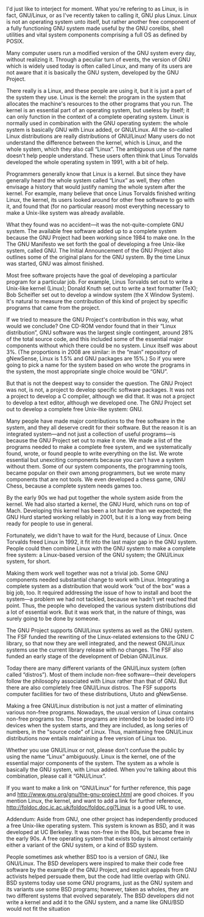 I'd just like to interject for moment. What you're refering to as Linux, is in fact, GNU/Linux, or as I've recently taken to calling it, GNU plus Linux. Linux is not an operating system unto itself, but rather another free component of a fully functioning GNU system made useful by the GNU corelibs, shell utilities and vital system components comprising a full OS as defined by POSIX.

Many computer users run a modified version of the GNU system every day, without realizing it. Through a peculiar turn of events, the version of GNU which is widely used today is often called Linux, and many of its users are not aware that it is basically the GNU system, developed by the GNU Project.

There really is a Linux, and these people are using it, but it is just a part of the system they use. Linux is the kernel: the program in the system that allocates the machine's resources to the other programs that you run. The kernel is an essential part of an operating system, but useless by itself; it can only function in the context of a complete operating system. Linux is normally used in combination with the GNU operating system: the whole system is basically GNU with Linux added, or GNU/Linux. All the so-called Linux distributions are really distributions of GNU/Linux! Many users do not understand the difference between the kernel, which is Linux, and the whole system, which they also call “Linux”. The ambiguous use of the name doesn't help people understand. These users often think that Linus Torvalds developed the whole operating system in 1991, with a bit of help.

Programmers generally know that Linux is a kernel. But since they have generally heard the whole system called “Linux” as well, they often envisage a history that would justify naming the whole system after the kernel. For example, many believe that once Linus Torvalds finished writing Linux, the kernel, its users looked around for other free software to go with it, and found that (for no particular reason) most everything necessary to make a Unix-like system was already available.

What they found was no accident—it was the not-quite-complete GNU system. The available free software added up to a complete system because the GNU Project had been working since 1984 to make one. In the The GNU Manifesto we set forth the goal of developing a free Unix-like system, called GNU. The Initial Announcement of the GNU Project also outlines some of the original plans for the GNU system. By the time Linux was started, GNU was almost finished.

Most free software projects have the goal of developing a particular program for a particular job. For example, Linus Torvalds set out to write a Unix-like kernel (Linux); Donald Knuth set out to write a text formatter (TeX); Bob Scheifler set out to develop a window system (the X Window System). It's natural to measure the contribution of this kind of project by specific programs that came from the project.

If we tried to measure the GNU Project's contribution in this way, what would we conclude? One CD-ROM vendor found that in their “Linux distribution”, GNU software was the largest single contingent, around 28% of the total source code, and this included some of the essential major components without which there could be no system. Linux itself was about 3%. (The proportions in 2008 are similar: in the “main” repository of gNewSense, Linux is 1.5% and GNU packages are 15%.) So if you were going to pick a name for the system based on who wrote the programs in the system, the most appropriate single choice would be “GNU”.

But that is not the deepest way to consider the question. The GNU Project was not, is not, a project to develop specific software packages. It was not a project to develop a C compiler, although we did that. It was not a project to develop a text editor, although we developed one. The GNU Project set out to develop a complete free Unix-like system: GNU.

Many people have made major contributions to the free software in the system, and they all deserve credit for their software. But the reason it is an integrated system—and not just a collection of useful programs—is because the GNU Project set out to make it one. We made a list of the programs needed to make a complete free system, and we systematically found, wrote, or found people to write everything on the list. We wrote essential but unexciting components because you can't have a system without them. Some of our system components, the programming tools, became popular on their own among programmers, but we wrote many components that are not tools. We even developed a chess game, GNU Chess, because a complete system needs games too.

By the early 90s we had put together the whole system aside from the kernel. We had also started a kernel, the GNU Hurd, which runs on top of Mach. Developing this kernel has been a lot harder than we expected; the GNU Hurd started working reliably in 2001, but it is a long way from being ready for people to use in general.

Fortunately, we didn't have to wait for the Hurd, because of Linux. Once Torvalds freed Linux in 1992, it fit into the last major gap in the GNU system. People could then combine Linux with the GNU system to make a complete free system: a Linux-based version of the GNU system; the GNU/Linux system, for short.

Making them work well together was not a trivial job. Some GNU components needed substantial change to work with Linux. Integrating a complete system as a distribution that would work “out of the box” was a big job, too. It required addressing the issue of how to install and boot the system—a problem we had not tackled, because we hadn't yet reached that point. Thus, the people who developed the various system distributions did a lot of essential work. But it was work that, in the nature of things, was surely going to be done by someone.

The GNU Project supports GNU/Linux systems as well as the GNU system. The FSF funded the rewriting of the Linux-related extensions to the GNU C library, so that now they are well integrated, and the newest GNU/Linux systems use the current library release with no changes. The FSF also funded an early stage of the development of Debian GNU/Linux.

Today there are many different variants of the GNU/Linux system (often called “distros”). Most of them include non-free software—their developers follow the philosophy associated with Linux rather than that of GNU. But there are also completely free GNU/Linux distros. The FSF supports computer facilities for two of these distributions, Ututo and gNewSense.

Making a free GNU/Linux distribution is not just a matter of eliminating various non-free programs. Nowadays, the usual version of Linux contains non-free programs too. These programs are intended to be loaded into I/O devices when the system starts, and they are included, as long series of numbers, in the "source code" of Linux. Thus, maintaining free GNU/Linux distributions now entails maintaining a free version of Linux too.

Whether you use GNU/Linux or not, please don't confuse the public by using the name “Linux” ambiguously. Linux is the kernel, one of the essential major components of the system. The system as a whole is basically the GNU system, with Linux added. When you're talking about this combination, please call it “GNU/Linux”.

If you want to make a link on “GNU/Linux” for further reference, this page and http://www.gnu.org/gnu/the-gnu-project.html are good choices. If you mention Linux, the kernel, and want to add a link for further reference, http://foldoc.doc.ic.ac.uk/foldoc/foldoc.cgi?Linux is a good URL to use.

Addendum: Aside from GNU, one other project has independently produced a free Unix-like operating system. This system is known as BSD, and it was developed at UC Berkeley. It was non-free in the 80s, but became free in the early 90s. A free operating system that exists today is almost certainly either a variant of the GNU system, or a kind of BSD system.

People sometimes ask whether BSD too is a version of GNU, like GNU/Linux. The BSD developers were inspired to make their code free software by the example of the GNU Project, and explicit appeals from GNU activists helped persuade them, but the code had little overlap with GNU. BSD systems today use some GNU programs, just as the GNU system and its variants use some BSD programs; however, taken as wholes, they are two different systems that evolved separately. The BSD developers did not write a kernel and add it to the GNU system, and a name like GNU/BSD would not fit the situation

